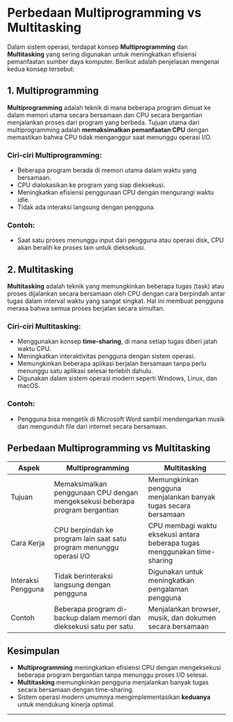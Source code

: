# Perbedaan Multiprogramming vs Multitasking

Dalam sistem operasi, terdapat konsep **Multiprogramming** dan **Multitasking** yang sering digunakan untuk meningkatkan efisiensi pemanfaatan sumber daya komputer. Berikut adalah penjelasan mengenai kedua konsep tersebut:

## 1. Multiprogramming
**Multiprogramming** adalah teknik di mana beberapa program dimuat ke dalam memori utama secara bersamaan dan CPU secara bergantian menjalankan proses dari program yang berbeda. Tujuan utama dari multiprogramming adalah **memaksimalkan pemanfaatan CPU** dengan memastikan bahwa CPU tidak menganggur saat menunggu operasi I/O.

### Ciri-ciri Multiprogramming:
- Beberapa program berada di memori utama dalam waktu yang bersamaan.
- CPU dialokasikan ke program yang siap dieksekusi.
- Meningkatkan efisiensi penggunaan CPU dengan mengurangi waktu idle.
- Tidak ada interaksi langsung dengan pengguna.

### Contoh:
- Saat satu proses menunggu input dari pengguna atau operasi disk, CPU akan beralih ke proses lain untuk dieksekusi.

## 2. Multitasking
**Multitasking** adalah teknik yang memungkinkan beberapa tugas (task) atau proses dijalankan secara bersamaan oleh CPU dengan cara berpindah antar tugas dalam interval waktu yang sangat singkat. Hal ini membuat pengguna merasa bahwa semua proses berjalan secara simultan.

### Ciri-ciri Multitasking:
- Menggunakan konsep **time-sharing**, di mana setiap tugas diberi jatah waktu CPU.
- Meningkatkan interaktivitas pengguna dengan sistem operasi.
- Memungkinkan beberapa aplikasi berjalan bersamaan tanpa perlu menunggu satu aplikasi selesai terlebih dahulu.
- Digunakan dalam sistem operasi modern seperti Windows, Linux, dan macOS.

### Contoh:
- Pengguna bisa mengetik di Microsoft Word sambil mendengarkan musik dan mengunduh file dari internet secara bersamaan.

## Perbedaan Multiprogramming vs Multitasking
| Aspek | Multiprogramming | Multitasking |
|--------|-----------------|--------------|
| Tujuan | Memaksimalkan penggunaan CPU dengan mengeksekusi beberapa program bergantian | Memungkinkan pengguna menjalankan banyak tugas secara bersamaan |
| Cara Kerja | CPU berpindah ke program lain saat satu program menunggu operasi I/O | CPU membagi waktu eksekusi antara beberapa tugas menggunakan time-sharing |
| Interaksi Pengguna | Tidak berinteraksi langsung dengan pengguna | Digunakan untuk meningkatkan pengalaman pengguna |
| Contoh | Beberapa program di-backup dalam memori dan dieksekusi satu per satu | Menjalankan browser, musik, dan dokumen secara bersamaan |

## Kesimpulan
- **Multiprogramming** meningkatkan efisiensi CPU dengan mengeksekusi beberapa program bergantian tanpa menunggu proses I/O selesai.
- **Multitasking** memungkinkan pengguna menjalankan banyak tugas secara bersamaan dengan time-sharing.
- Sistem operasi modern umumnya mengimplementasikan **keduanya** untuk mendukung kinerja optimal.

---
